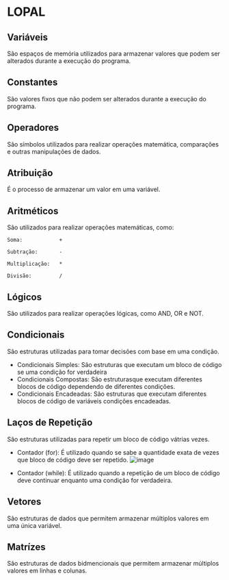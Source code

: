 # LOPAL
## Variáveis

São espaços de memória utilizados para armazenar valores que podem ser alterados durante a execução do programa.
## Constantes

São valores fixos que não podem ser alterados durante a execução do programa.
## Operadores

São símbolos utilizados para realizar operações matemática, comparações e outras manipulações de dados.
## Atribuição

É o processo de armazenar um valor em uma variável.
## Aritméticos

São utilizados para realizar operações matemáticas, como:

    Soma:            +

    Subtração:       -

    Multiplicação:   *

    Divisão:         /
## Lógicos

São utilizados para realizar operações lógicas, como AND, OR e NOT.
## Condicionais

São estruturas utilizadas para tomar decisões com base em uma condição.

- Condicionais Simples: São estruturas que executam um bloco de código se uma condição for verdadeira 
- Condicionais Compostas: São estruturasque executam diferentes blocos de código dependendo de diferentes condições.
- Condicionais Encadeadas: São estruturas que executam diferentes blocos de código de variáveis condições encadeadas.
## Laços de Repetição

São estruturas utilizadas para repetir um bloco de código vátrias vezes.

- Contador (for): É utilizado quando se sabe a quantidade exata de vezes que bloco de código deve ser repetido.
![image](https://github.com/Miguel281207/LOPAL/assets/159180695/449b4ec4-015f-4c39-899a-e479103cbe28)

- Contador (while): É utilizado quando a repetição de um bloco de código deve continuar enquanto uma condição for verdadeira.
## Vetores

São estruturas de dados que permitem armazenar múltiplos valores em uma única variável.
## Matrízes

São estruturas de dados bidmencionais que permitem armazenar  múltiplos valores em linhas e colunas.
